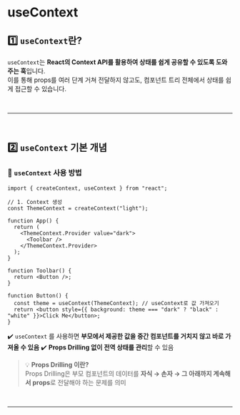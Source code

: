 # useContext
## 1️⃣ `useContext`란?
`useContext`는 **React의 Context API를 활용하여 상태를 쉽게 공유할 수 있도록 도와주는 훅**입니다.  
이를 통해 props를 여러 단계 거쳐 전달하지 않고도, 컴포넌트 트리 전체에서 상태를 쉽게 접근할 수 있습니다.

<br>

- - -

<br>


## 2️⃣ `useContext` 기본 개념
### 🔹 `useContext` 사용 방법
```tsx
import { createContext, useContext } from "react";

// 1. Context 생성
const ThemeContext = createContext("light");

function App() {
  return (
    <ThemeContext.Provider value="dark">
      <Toolbar />
    </ThemeContext.Provider>
  );
}

function Toolbar() {
  return <Button />;
}

function Button() {
  const theme = useContext(ThemeContext); // useContext로 값 가져오기
  return <button style={{ background: theme === "dark" ? "black" : "white" }}>Click Me</button>;
}
```

✔️ `useContext` 를 사용하면 **부모에서 제공한 값을 중간 컴포넌트를 거치지 않고 바로 가져올 수 있음**
✔️ **Props Drilling 없이 전역 상태를 관리**할 수 있음

> 💡 **Props Drilling 이란?**  
Props Drilling은 부모 컴포넌트의 데이터를 **자식 → 손자 → 그 아래까지 계속해서 props**로 전달해야 하는 문제를 의미

<br>

- - -

<br>

